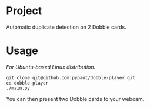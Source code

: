 # Project

Automatic duplicate detection on 2 Dobble cards.

# Usage

_For Ubuntu-based Linux distribution._

```
git clone git@github.com:pypaut/dobble-player.git
cd dobble-player
./main.py
```

You can then present two Dobble cards to your webcam.
